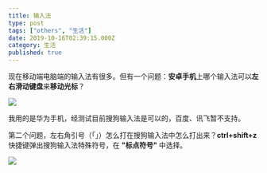 ```yaml
---
title: 输入法
type: post
tags: ["others", "生活"]
date: 2019-10-16T02:39:15.000Z
category: 生活
published: true
---
```


现在移动端电脑端的输入法有很多。但有一个问题：**安卓手机**上哪个输入法可以**左右滑动键盘**来**移动光标**？

![](https://qiniu.bioinit.com/yuque/0/2019/png/126032/1571194197988-5c31fdeb-2c2a-4141-bc4b-1dcef2ba3cf0.png#align=left&display=inline&height=253&originHeight=253&originWidth=720&search=&size=0&status=done&width=720)

我用的是华为手机，经测试目前搜狗输入法是可以的，百度、讯飞暂不支持。

第二个问题，左右角引号（「」）怎么打在搜狗输入法中怎么打出来？**ctrl+shift+z** 快捷键弹出搜狗输入法特殊符号，在 **"标点符号"** 中选择。

![](https://qiniu.bioinit.com/yuque/0/2019/png/126032/1571196635629-4ddb115f-d4d7-42f4-9001-c6c6eeb2aed3.png#align=left&display=inline&height=498&name=image.png&originHeight=498&originWidth=596&search=&size=37231&status=done&width=596)

